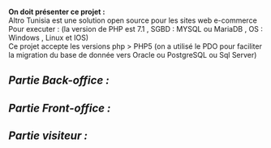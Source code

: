 <b>On doit présenter ce projet :</b> 
<br>
Altro Tunisia est une solution open source pour les sites web e-commerce
Pour executer : (la version de PHP est 7.1 , SGBD : MYSQL ou MariaDB , OS : Windows , Linux et IOS)
<br>
Ce projet accepte les versions php > PHP5 (on a utilisé le PDO pour faciliter la migration du base de donnée vers Oracle ou PostgreSQL ou Sql Server)

<h2><i>Partie Back-office :</i></h2>


<h2><i>Partie Front-office :</i></h2>


<h2><i>Partie visiteur :</i></h2>
